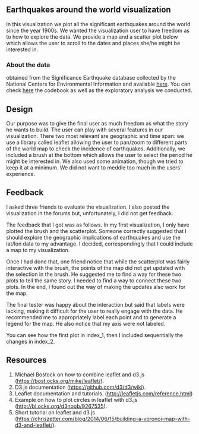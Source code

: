 

## Earthquakes around the world visualization

In this visualization we plot all the significant earthquakes around the world since the year 1900s. We wanted the visualization user to have freedom as to how to explore the data. We provide a map and a scatter plot below which allows the user to scroll to the dates and places she/he might be interested in.


### About the data
obtained from the Significance Earthquake database collected by the National Centers for Environmental Information and available [here](https://www.ngdc.noaa.gov/metaview/page?xml=NOAA/NESDIS/NGDC/MGG/Hazards/iso/xml/G012153.xml&view=getDataView&header=none). You can check [here](https://github.com/jlcoto/Udacity/tree/master/earthquake_project) the codebook as well as the exploratory analysis we conducted.


## Design
Our purpose was to give the final user as much freedom as what the story he wants to build. The user can play with several features in our visualization. There two most relevant are geographic and time span: we use a library called leaflet allowing the user to pan/zoom to different parts of the world map to check the incidence of earthquakes. Additionally, we included a brush at the bottom which allows the user to select the period he might be interested in. We also used some animation, though we tried to keep it at a minimum. We did not want to meddle too much in the users' experience.

## Feedback

I asked three friends to evaluate the visualization. I also posted the visualization in the forums but, unfortunately, I did not get feedback. 

The feedback that I got was as follows. In my first visualization, I only have plotted the brush and the scatterplot. Someone correctly suggested that I should explore the geographic implications of earthquakes and use the lat/lon data to my advantage. I decided, correspondingly that I could include a map to my visualization.

Once I had done that, one friend notice that while the scatterplot was fairly interactive with the brush, the points of the map did not get updated with the selection in the brush. He suggested me to find a way for these two plots to tell the same story. I needed to find a way to connect these two plots. In the end, I found out the way of making the updates also work for the map.

The final tester was happy about the interaction but said that labels were lacking, making it difficult for the user to really engage with the data. He recommended me to appropriately label each point and to generate a legend for the map. He also notice that my axis were not labeled. 

You can see how the first plot in index_1, then I included sequentially the changes in index_2.

## Resources

1. Michael Bostock on how to combine leaflet and d3.js (https://bost.ocks.org/mike/leaflet/).
2. D3.js documentation (https://github.com/d3/d3/wiki).
3. Leaflet documentation and tutorials. (http://leafletjs.com/reference.html)
4. Example on how to plot circles in leaflet with d3.js (http://bl.ocks.org/d3noob/9267535).
5. Short tutorial on leaflet and d3.js (https://chriszetter.com/blog/2014/06/15/building-a-voronoi-map-with-d3-and-leaflet/).
